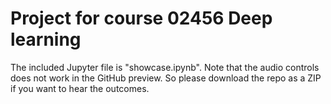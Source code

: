 # Project for course 02456 Deep learning

The included Jupyter file is "showcase.ipynb". Note that the audio controls does not work in the GitHub preview. So please download the repo as a ZIP if you want to hear the outcomes.
